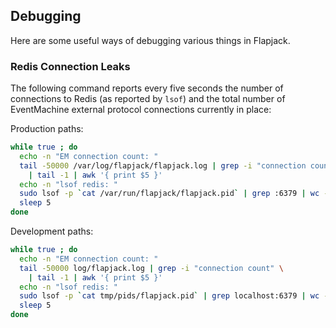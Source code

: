 ## Debugging

Here are some useful ways of debugging various things in Flapjack.

### Redis Connection Leaks ###

The following command reports every five seconds the number of connections to Redis (as reported by `lsof`) and the total number of EventMachine external protocol connections currently in place:

Production paths:

```bash
while true ; do
  echo -n "EM connection count: "
  tail -50000 /var/log/flapjack/flapjack.log | grep -i "connection count" \
    | tail -1 | awk '{ print $5 }'
  echo -n "lsof redis: "
  sudo lsof -p `cat /var/run/flapjack/flapjack.pid` | grep :6379 | wc -l
  sleep 5
done
```

Development paths:

```bash
while true ; do
  echo -n "EM connection count: "
  tail -50000 log/flapjack.log | grep -i "connection count" \
    | tail -1 | awk '{ print $5 }'
  echo -n "lsof redis: "
  sudo lsof -p `cat tmp/pids/flapjack.pid` | grep localhost:6379 | wc -l
  sleep 5
done
```
